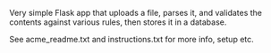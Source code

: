 Very simple Flask app that uploads a file, parses it, and validates the contents against various rules, then stores it in a database.

See acme_readme.txt and instructions.txt for more info, setup etc.
